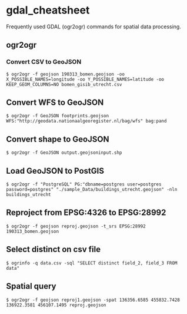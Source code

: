 # gdal_cheatsheet

Frequently used GDAL (ogr2ogr) commands for spatial data processing.

## ogr2ogr

### Convert CSV to GeoJSON

```
$ ogr2ogr -f geojson 190313_bomen.geojson -oo X_POSSIBLE_NAMES=longitude -oo Y_POSSIBLE_NAMES=latitude -oo KEEP_GEOM_COLUMNS=NO bomen_gisib_utrecht.csv
```

## Convert WFS to GeoJSON

```
$ ogr2ogr -f GeoJSON footprints.geojson WFS:"http://geodata.nationaalgeoregister.nl/bag/wfs" bag:pand
```

## Convert shape to GeoJSON

```
$ ogr2ogr -f GeoJSON output.geojsoninput.shp
```

## Load GeoJSON to PostGIS

```
$ ogr2ogr -f "PostgreSQL" PG:"dbname=postgres user=postgres password=postgres" "./sample_Data/buildings_utrecht.geojson" -nln buildings_utrecht
```

## Reproject from EPSG:4326 to EPSG:28992

```
$ ogr2ogr -f geojson reproj.geojson -t_srs EPSG:28992 190313_bomen.geojson
```

## Select distinct on csv file

```
$ ogrinfo -q data.csv -sql "SELECT distinct field_2, field_3 FROM data"
```

## Spatial query

```
$ ogr2ogr -f geojson reproj1.geojson -spat 136356.6585 455832.7428 136922.3581 456107.1495 reproj.geojson
```
